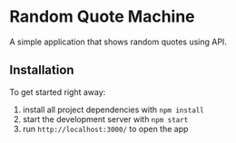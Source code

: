# Random Quote Machine

A simple application that shows random quotes using API.

## Installation

To get started right away:

1. install all project dependencies with ``` npm install ```
2. start the development server with ``` npm start ```
3. run ``` http://localhost:3000/ ``` to open the app
